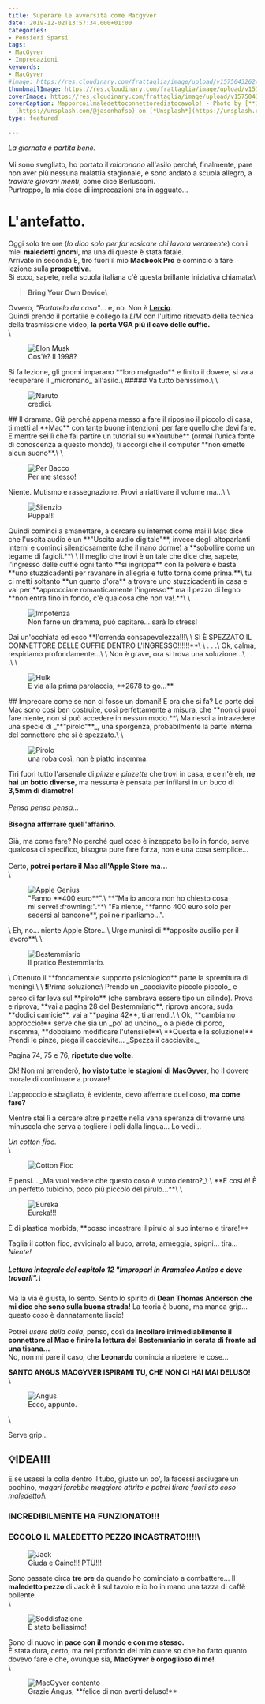 ```yaml
---
title: Superare le avversità come Macgyver
date: 2019-12-02T13:57:34.000+01:00
categories:
- Pensieri Sparsi
tags:
- MacGyver
- Imprecazioni
keywords:
- MacGyver
#image: https://res.cloudinary.com/frattaglia/image/upload/v1575043262/macgyver/mg-urlo.jpg
thumbnailImage: https://res.cloudinary.com/frattaglia/image/upload/v1575043262/macgyver/mg-urlo.jpg
coverImage: https://res.cloudinary.com/frattaglia/image/upload/v1575043262/macgyver/mg-urlo.jpg
coverCaption: Mapporcoilmaledettoconnettoredistocavolo! - Photo by [**Jason Hafso**]
  (https://unsplash.com/@jasonhafso) on [*Unsplash*](https://unsplash.com/)
type: featured

---
```

_La giornata è partita bene._\
\
Mi sono svegliato, ho portato il _micronano_ all'asilo perché, finalmente, pare non aver più nessuna malattia stagionale, e sono andato a scuola allegro, a _traviare giovani menti_, come dice Berlusconi.\
Purtroppo, la mia dose di imprecazioni era in agguato...

<!--more-->
# L'antefatto.
Oggi solo tre ore (_lo dico solo per far rosicare chi lavora veramente_) con i miei **maledetti gnomi**, ma una di queste è stata fatale.\
Arrivato in seconda E, tiro fuori il mio **Macbook Pro** e comincio a fare lezione sulla **prospettiva**.\
Sì ecco, sapete, nella scuola italiana c'è questa brillante iniziativa chiamata:\

>**Bring Your Own Device**\

Ovvero, _"Portatelo da casa"_... e, no. Non è [**Lercio**](https://www.orizzontescuola.it/scuola-si-apre-al-byod-tutti-scuola-smartphone-e-tablet/).\
Quindi prendo il portatile e collego la _LIM_ con l'ultimo ritrovato della tecnica della trasmissione video, **la porta VGA più il cavo delle cuffie.**\
\
<div class="outer">
<figure>
  <img src="https://res.cloudinary.com/frattaglia/image/upload/v1575292213/macgyver/elon-musk_qhcyef.jpg" alt="Elon Musk">
  <figcaption>Cos'è? Il 1998?</figcaption>
</figure>
</div>
Si fa lezione, gli gnomi imparano **loro malgrado** e finito il dovere, si va a recuperare il _micronano_ all'asilo.\
##### Va tutto benissimo.\
\
<div class="outer">
<figure>
  <img src="https://res.cloudinary.com/frattaglia/image/upload/v1575292245/macgyver/naruto_tzsi93.jpg" alt="Naruto">
  <figcaption>credici.</figcaption>
</figure>
</div>
## Il dramma.
Già perché appena messo a fare il riposino il piccolo di casa, ti metti al **Mac** con tante buone intenzioni, per fare quello che devi fare. E mentre sei lì che fai partire un tutorial su **Youtube** (ormai l'unica fonte di conoscenza a questo mondo), ti accorgi che il computer **non emette alcun suono**.\
\
<div class="outer">
<figure>
  <img src="https://res.cloudinary.com/frattaglia/image/upload/v1575292337/macgyver/bacco_lduxlb.jpg" alt="Per Bacco">
  <figcaption>Per me stesso!</figcaption>
</figure>
</div>
Niente. Mutismo e rassegnazione. Provi a riattivare il volume ma...\
\
<div class="outer">
<figure>
  <img src="https://res.cloudinary.com/frattaglia/image/upload/c_scale,w_224/v1575047516/macgyver/hDq0N_qwys4z.png" alt="Silenzio">
  <figcaption>Puppa!!!</figcaption>
</figure>
</div>
Quindi cominci a smanettare, a cercare su internet come mai il Mac dice che l'uscita audio è un **"Uscita audio digitale"**, invece degli altoparlanti interni e cominci silenziosamente (che il nano dorme) a **sobollire come un tegame di fagioli.**\
\
Il meglio che trovi è un tale che dice che, sapete, l'ingresso delle cuffie ogni tanto **si ingrippa** con la polvere e basta **uno stuzzicadenti per ravanare in allegria e tutto torna come prima.**\
tu ci metti soltanto **un quarto d'ora** a trovare uno stuzzicadenti in casa e vai per **approcciare romanticamente l'ingresso** ma il pezzo di legno **non entra fino in fondo, c'è qualcosa che non va!.**\
\
<div class="outer">
<figure>
  <img src="https://res.cloudinary.com/frattaglia/image/upload/v1575292413/macgyver/impotenza_segpxg.jpg" alt="Impotenza">
  <figcaption>Non farne un dramma, può capitare... sarà lo stress!</figcaption>
</figure>
</div>
Dai un'occhiata ed ecco **l'orrenda consapevolezza!!!\
\
SI È SPEZZATO IL CONNETTORE DELLE CUFFIE DENTRO L'INGRESSO!!!!!!**\
\
. . .\
Ok, calma, respiriamo profondamente...\
\
Non è grave, ora si trova una soluzione...\
. . .\
\
<div class="outer">
<figure>
  <img src="https://res.cloudinary.com/frattaglia/image/upload/v1575292496/macgyver/hulk_so2lxk.jpg" alt="Hulk">
  <figcaption>E via alla prima parolaccia, **2678 to go...**</figcaption>
</figure>
</div>
## Imprecare come se non ci fosse un domani!
E ora che si fa? Le porte dei Mac sono così ben costruite, così perfettamente a misura, che **non ci puoi fare niente, non si può accedere in nessun modo.**\
Ma riesci a intravedere una specie di _**"pirolo"**_, una sporgenza, probabilmente la parte interna del connettore che si è spezzato.\
\
<div class="outer">
<figure>
  <img src="https://res.cloudinary.com/frattaglia/image/upload/v1575292623/macgyver/plug_mr1vpc.jpg" alt="Pirolo">
  <figcaption>una roba così, non è piatto insomma.</figcaption>
</figure>
</div>

Tiri fuori tutto l'arsenale di _pinze e pinzette_ che trovi in casa, e ce n'è eh, **ne hai un botto diverse**, ma nessuna è pensata per infilarsi in un buco di **3,5mm di diametro!**\
\
_Pensa pensa pensa..._\
\
**Bisogna afferrare quell'affarino.**\
\
Già, ma come fare? No perché quel coso è inzeppato bello in fondo, serve qualcosa di specifico, bisogna pure fare forza, non è una cosa semplice...\
\
Certo, **potrei portare il Mac all'Apple Store ma...**\
\
<div class="outer">
<figure>
  <img src="https://res.cloudinary.com/frattaglia/image/upload/v1575050165/macgyver/dipendenti_Apple_store_er48zl.jpg" alt="Apple Genius">
  <figcaption>"Fanno **400 euro**".\
  **"Ma io ancora non ho chiesto cosa mi serve! :frowning:".**\
  "Fa niente, **fanno 400 euro solo per sedersi al bancone**, poi ne riparliamo...".  </figcaption>
</figure>
</div>\
Eh, no... niente Apple Store...\
Urge munirsi di **apposito ausilio per il lavoro**\
\
<div class="outer">
<figure>
  <img src="https://res.cloudinary.com/frattaglia/image/upload/v1575292756/macgyver/bestemmiario_rhccap.jpg" alt="Bestemmiario">
  <figcaption>Il pratico Bestemmiario.</figcaption>
</figure>
</div>\
Ottenuto il **fondamentale supporto psicologico** parte la spremitura di meningi.\
\
❗Prima soluzione:\
Prendo un _cacciavite piccolo piccolo_ e cerco di far leva sul **pirolo** (che sembrava essere tipo un cilindo).
Prova e riprova, **vai a pagina 28 del Bestemmiario**, riprova ancora, suda **dodici camicie**, vai a **pagina 42**, ti arrendi.\
\
Ok, **cambiamo approccio!** serve che sia un _po' ad uncino_, o a piede di porco, insomma, **dobbiamo modificare l'utensile!**\
**Questa è la soluzione!**
Prendi le pinze, piega il cacciavite...
_Spezza il cacciavite._

Pagina 74, 75 e 76, **ripetute due volte.**

Ok! Non mi arrenderò, **ho visto tutte le stagioni di MacGyver**, ho il dovere morale di continuare a provare!

L'approccio è sbagliato, è evidente, devo afferrare quel coso, **ma come fare?**

Mentre stai lì a cercare altre pinzette nella vana speranza di trovarne una minuscola che serva a togliere i peli dalla lingua...
Lo vedi...

_Un cotton fioc._\
\
<div class="outer">
<figure>
  <img src="https://res.cloudinary.com/frattaglia/image/upload/v1575292822/macgyver/cottonfioc_m93phh.jpg" alt="Cotton Fioc">
  <figcaption></figcaption>
</figure>
</div>
E pensi...
_Ma vuoi vedere che questo coso è vuoto dentro?_\
\
**E così è! È un perfetto tubicino, poco più piccolo del pirulo...**\
\
<div class="outer">
<figure>
  <img src="https://res.cloudinary.com/frattaglia/image/upload/v1575292874/macgyver/tubo_qrqfn7.jpg" alt="Eureka">
  <figcaption>Eureka!!!</figcaption>
</figure>
</div>
È di plastica morbida, **posso incastrare il pirulo al suo interno e tirare!**

Taglia il cotton fioc, avvicinalo al buco, arrota, armeggia, spigni... tira...
_Niente!_

##### Lettura integrale del capitolo 12 **"Improperi in Aramaico Antico e dove trovarli".**\

Ma la via è giusta, lo sento. Sento lo spirito di **Dean Thomas Anderson che mi dice che sono sulla buona strada!**
La teoria è buona, ma manca grip... questo coso è dannatamente liscio!\
\
Potrei _usare della colla_, penso, così da **incollare irrimediabilmente il connettore al Mac e finire la lettura del Bestemmiario in serata di fronte ad una tisana...**\
No, non mi pare il caso, che **Leonardo** comincia a ripetere le cose...

**SANTO ANGUS MACGYVER ISPIRAMI TU, CHE NON CI HAI MAI DELUSO!**\
\
<div class="outer">
<figure>
  <img src="https://res.cloudinary.com/frattaglia/image/upload/v1575114106/macgyver/macgyver_xcpvww.jpg" alt="Angus "Mac" MAcGyver">
  <figcaption>Ecco, appunto.</figcaption>
</figure>
</div>\

Serve grip...

## 💡IDEA!!!

E se usassi la colla dentro il tubo, giusto un po', la facessi asciugare un pochino, _magari farebbe maggiore attrito e potrei tirare fuori sto coso maledetto!_\

### INCREDIBILMENTE HA FUNZIONATO!!!

### ECCOLO IL MALEDETTO PEZZO INCASTRATO!!!!\

<div class="outer">
<figure>
  <img src="https://res.cloudinary.com/frattaglia/image/upload/v1575292936/macgyver/jack_fw0fhw.jpg" alt="Jack">
  <figcaption>Giuda e Caino!!! PTÙ!!!</figcaption>
</figure>
</div>

Sono passate circa **tre ore** da quando ho cominciato a combattere... Il **maledetto pezzo** di Jack è lì sul tavolo e io ho in mano una tazza di caffè bollente.\
\
<div class="outer">
<figure>
  <img src="https://res.cloudinary.com/frattaglia/image/upload/v1575293088/macgyver/its-complicated_wm2qkw.jpg" alt="Soddisfazione">
  <figcaption>È stato bellissimo!</figcaption>
</figure>
</div>

Sono di nuovo **in pace con il mondo e con me stesso.**\
È stata dura, certo, ma nel profondo del mio cuore so che ho fatto quanto dovevo fare e che, ovunque sia, **MacGyver è orgoglioso di me!**\
\
<div class="outer">
<figure>
  <img src="https://res.cloudinary.com/frattaglia/image/upload/v1575293166/macgyver/macgyverorgoglio_yjnv18.jpg" alt="MacGyver contento">
  <figcaption>Grazie Angus, **felice di non averti deluso!**</figcaption>
</figure>
</div>
